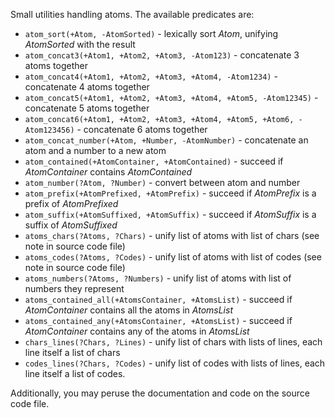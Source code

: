 Small utilities handling atoms. The available predicates are:

- `atom_sort(+Atom, -AtomSorted)` - lexically sort *Atom*, unifying *AtomSorted* with the result
- `atom_concat3(+Atom1, +Atom2, +Atom3, -Atom123)` - concatenate 3 atoms together
- `atom_concat4(+Atom1, +Atom2, +Atom3, +Atom4, -Atom1234)` - concatenate 4 atoms together
- `atom_concat5(+Atom1, +Atom2, +Atom3, +Atom4, +Atom5, -Atom12345)` - concatenate 5 atoms together
- `atom_concat6(+Atom1, +Atom2, +Atom3, +Atom4, +Atom5, +Atom6, -Atom123456)` - concatenate 6 atoms together
- `atom_concat_number(+Atom, +Number, -AtomNumber)` - concatenate an atom and a number to a new atom
- `atom_contained(+AtomContainer, +AtomContained)` - succeed if *AtomContainer* contains *AtomContained*
- `atom_number(?Atom, ?Number)` - convert between atom and number
- `atom_prefix(+AtomPrefixed, +AtomPrefix)` - succeed if *AtomPrefix* is a prefix of *AtomPrefixed*
- `atom_suffix(+AtomSuffixed, +AtomSuffix)` - succeed if *AtomSuffix* is a suffix of *AtomSuffixed*
- `atoms_chars(?Atoms, ?Chars)` - unify list of atoms with list of chars (see note in source code file)
- `atoms_codes(?Atoms, ?Codes)` - unify list of atoms with list of codes (see note in source code file)
- `atoms_numbers(?Atoms, ?Numbers)` -  unify list of atoms with list of numbers they represent
- `atoms_contained_all(+AtomsContainer, +AtomsList)` - succeed if *AtomContainer* contains all the atoms in *AtomsList*
- `atoms_contained_any(+AtomsContainer, +AtomsList)` - succeed if *AtomContainer* contains any of the atoms in *AtomsList*
- `chars_lines(?Chars, ?Lines)` - unify list of chars with lists of lines, each line itself a list of chars
- `codes_lines(?Chars, ?Codes)` - unify list of codes with lists of lines, each line itself a list of codes.

Additionally, you may peruse the documentation and code on the source code file.